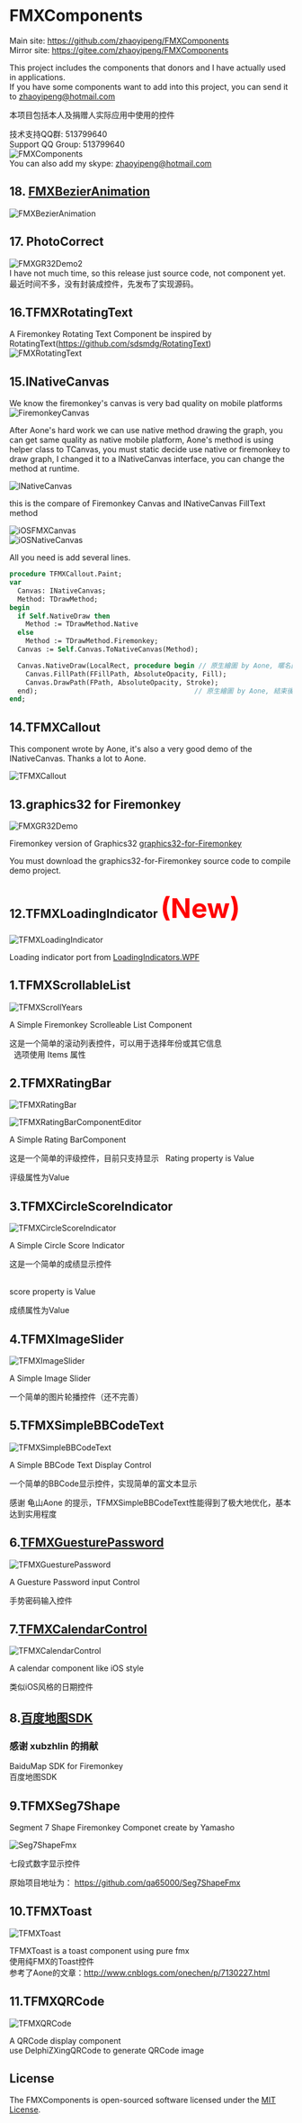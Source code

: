# FMXComponents

Main site: https://github.com/zhaoyipeng/FMXComponents <br>
Mirror site: https://gitee.com/zhaoyipeng/FMXComponents <br>

This project includes the components that donors and I have actually used in applications.<br> 
If you have some components want to add into this project, you can send it to zhaoyipeng@hotmail.com

本项目包括本人及捐赠人实际应用中使用的控件

技术支持QQ群: 513799640<br>
Support QQ Group: 513799640<br>
![FMXComponents](SnapShots/group_qrcode.jpg)  <br>
You can also add my skype: zhaoyipeng@hotmail.com<br>

## 18. [FMXBezierAnimation](wiki/FMXBezierAnimation)<br>
![FMXBezierAnimation](SnapShots/FMXBezierAnimation.gif)  


## 17. PhotoCorrect<br>
![FMXGR32Demo2](SnapShots/FMXGR32Demo2.gif)  
I have not much time, so this release just source code, not component yet.<br>
最近时间不多，没有封装成控件，先发布了实现源码。<br>

## 16.TFMXRotatingText<br>
A Firemonkey Rotating Text Component be inspired by RotatingText(https://github.com/sdsmdg/RotatingText)<br>
![FMXRotatingText](SnapShots/FMXRotatingText.gif)  <br>

## 15.INativeCanvas

We know the firemonkey's canvas is very bad quality on mobile platforms<br>
![FiremonkeyCanvas](SnapShots/FiremonkeyCanvas.png)  <br>

After Aone's hard work we can use native method drawing the graph, you can get same quality as native mobile platform, Aone's method is using helper class to TCanvas, you must static decide use native or firemonkey to draw graph, I changed it to a INativeCanvas interface, you can change the method at runtime.

![INativeCanvas](SnapShots/INativeCanvas.png)  <br>

this is the compare of Firemonkey Canvas and INativeCanvas FillText method<br>

![iOSFMXCanvas](SnapShots/iOSFMXCanvas.png)  <br>
![iOSNativeCanvas](SnapShots/iOSNativeCanvas.png)  <br>


All you need is add several lines.

```pascal
procedure TFMXCallout.Paint;
var
  Canvas: INativeCanvas;
  Method: TDrawMethod;
begin
  if Self.NativeDraw then
    Method := TDrawMethod.Native
  else
    Method := TDrawMethod.Firemonkey;
  Canvas := Self.Canvas.ToNativeCanvas(Method);

  Canvas.NativeDraw(LocalRect, procedure begin // 原生繪圖 by Aone, 暱名函數裡加入繪圖方法, 內部會先畫到 Bitmap
    Canvas.FillPath(FFillPath, AbsoluteOpacity, Fill);
    Canvas.DrawPath(FPath, AbsoluteOpacity, Stroke);
  end);                                       // 原生繪圖 by Aone, 結束後會顯示這個 Bitmap
end;
```

## 14.TFMXCallout

This component wrote by Aone, it's also a very good demo of the INativeCanvas. Thanks a lot to Aone.

![TFMXCallout](SnapShots/FMXCallout.gif)  <br>

## 13.graphics32 for Firemonkey

![FMXGR32Demo](SnapShots/FMXGR32Demo.gif)  

Firemonkey version of Graphics32 [graphics32-for-Firemonkey](https://github.com/zhaoyipeng/graphics32-for-Firemonkey)

You must download the graphics32-for-Firemonkey source code to compile demo project.


## 12.TFMXLoadingIndicator  <font color=red size=12>(New)</font>

![TFMXLoadingIndicator](SnapShots/FMXLoadingIndicator.gif)  

Loading indicator port from [LoadingIndicators.WPF](https://github.com/100GPing100/LoadingIndicators.WPF)
 
## 1.TFMXScrollableList

![TFMXScrollYears](SnapShots/FMXScrollableList.gif)  

A Simple Firemonkey Scrolleable List Component  

这是一个简单的滚动列表控件，可以用于选择年份或其它信息  
 
选项使用 Items 属性  


## 2.TFMXRatingBar  

![TFMXRatingBar](SnapShots/FMXRatingBar.gif)<br>

![TFMXRatingBarComponentEditor](SnapShots/FMXRatingBarED.gif)<br>

A Simple Rating BarComponent  

这是一个简单的评级控件，目前只支持显示 
 
Rating property is Value  

评级属性为Value  

## 3.TFMXCircleScoreIndicator

![TFMXCircleScoreIndicator](SnapShots/FMXCircleScoreIndicator.gif)  

A Simple Circle Score Indicator  

这是一个简单的成绩显示控件  
 

score property is Value  

成绩属性为Value  

## 4.TFMXImageSlider

![TFMXImageSlider](SnapShots/FMXImageSlider.gif)  

A Simple Image Slider

一个简单的图片轮播控件（还不完善）
 
## 5.TFMXSimpleBBCodeText

![TFMXSimpleBBCodeText](SnapShots/FMXSimpleBBCodeText.gif)  

A Simple BBCode Text Display Control 

一个简单的BBCode显示控件，实现简单的富文本显示

感谢 龟山Aone 的提示，TFMXSimpleBBCodeText性能得到了极大地优化，基本达到实用程度

## 6.[TFMXGuesturePassword](Documents/FMXGesturePassword.md)

![TFMXGuesturePassword](SnapShots/FMXGuesturePassword.gif)  

A Guesture Password input Control 

手势密码输入控件

## 7.[TFMXCalendarControl](Documents/FMXCalendarControl.md)

![TFMXCalendarControl](SnapShots/FMXCalendarControl.gif)  

A calendar component like iOS style

类似iOS风格的日期控件

## 8.[百度地图SDK](BaiduMapSDK/)

### 感谢 xubzhlin 的捐献<br>
BaiduMap SDK for Firemonkey<br>
百度地图SDK

## 9.TFMXSeg7Shape

Segment 7 Shape Firemonkey Componet create by Yamasho

![Seg7ShapeFmx](SnapShots/FMXSeg7Shape.gif)  

七段式数字显示控件

原始项目地址为：
https://github.com/qa65000/Seg7ShapeFmx

## 10.TFMXToast

![TFMXToast](SnapShots/FMXToast.gif)  

TFMXToast is a toast component using pure fmx<br>
使用纯FMX的Toast控件<br>
参考了Aone的文章：http://www.cnblogs.com/onechen/p/7130227.html <br> 

## 11.TFMXQRCode

![TFMXQRCode](SnapShots/FMXQRCode.gif)  

A QRCode display component<br>
use DelphiZXingQRCode to generate QRCode image<br>

## License

The FMXComponents is open-sourced software licensed under the [MIT License](LICENSE).

